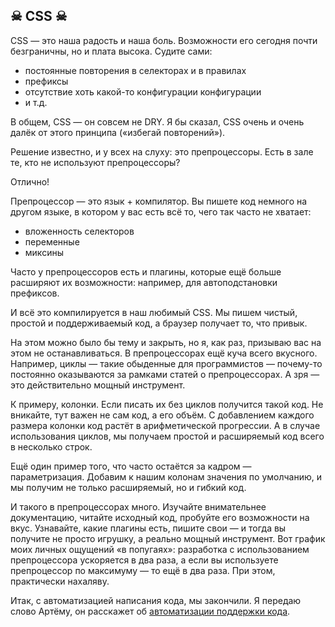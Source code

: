 ## ☠ CSS ☠

CSS — это наша радость и наша боль. Возможности его сегодня почти безграничны, но и плата высока. Судите сами:
* постоянные повторения в селекторах и в правилах
* префиксы
* отсутствие хоть какой-то конфигурации конфигурации
* и т.д.

В общем, CSS — он совсем не DRY. Я бы сказал, CSS очень и очень далёк от этого принципа («избегай повторений»).

Решение известно, и у всех на слуху: это препроцессоры. Есть в зале те, кто не используют препроцессоры?

Отлично!

Препроцессор — это язык + компилятор. Вы пишете код немного на другом языке, в котором у вас есть всё то, чего так часто не хватает:
* вложенность селекторов
* переменные
* миксины

Часто у препроцессоров есть и плагины, которые ещё больше расширяют их возможности: например, для автоподстановки префиксов.

И всё это компилируется в наш любимый CSS. Мы пишем чистый, простой и поддерживаемый код, а браузер получает то, что привык.

На этом можно было бы тему и закрыть, но я, как раз, призываю вас на этом не останавливаться. В препроцессорах ещё куча всего вкусного. Например, циклы — такие обыденные для программистов — почему-то постоянно оказываются за рамками статей о препроцессорах. А зря — это действительно мощный инструмент.

К примеру, колонки. Если писать их без циклов получится такой код. Не вникайте, тут важен не сам код, а его объём. С добавлением каждого размера колонки код растёт в арифметической прогрессии. А в случае использования циклов, мы получаем простой и расширяемый код всего в несколько строк.

Ещё один пример того, что часто остаётся за кадром — параметризация. Добавим к нашим колонам значения по умолчанию, и мы получим не только расширяемый, но и гибкий код.

И такого в препроцессорах много. Изучайте внимательнее документацию, читайте исходный код, пробуйте его возможности на вкус. Узнавайте, какие плагины есть, пишите свои — и тогда вы получите не просто игрушку, а реально мощный инструмент. Вот график моих личных ощущений «в попугаях»: разработка с использованием препроцессора ускоряется в два раза, а если вы используете препроцессор по максимуму — то ещё в два раза. При этом, практически нахаляву.

Итак, с автоматизацией написания кода, мы закончили. Я передаю слово Артёму, он расскажет об [автоматизации поддержки кода](dependencies.md).
